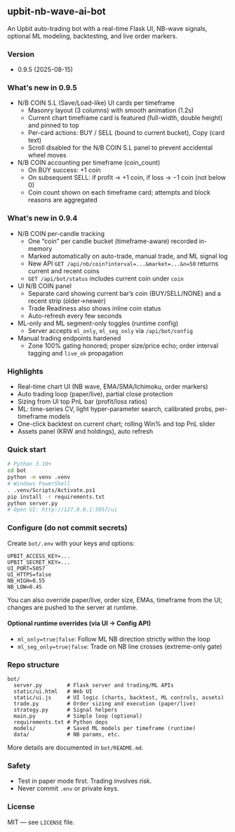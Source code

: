 ## upbit-nb-wave-ai-bot

An Upbit auto-trading bot with a real-time Flask UI, NB-wave signals, optional ML modeling, backtesting, and live order markers.

### Version
- 0.9.5 (2025-08-15)

### What's new in 0.9.5
- N/B COIN S.L (Save/Load-like) UI cards per timeframe
  - Masonry layout (3 columns) with smooth animation (1.2s)
  - Current chart timeframe card is featured (full-width, double height) and pinned to top
  - Per-card actions: BUY / SELL (bound to current bucket), Copy (card text)
  - Scroll disabled for the N/B COIN S.L panel to prevent accidental wheel moves
- N/B COIN accounting per timeframe (coin_count)
  - On BUY success: +1 coin
  - On subsequent SELL: if profit → +1 coin, if loss → −1 coin (not below 0)
  - Coin count shown on each timeframe card; attempts and block reasons are aggregated

### What's new in 0.9.4
- N/B COIN per-candle tracking
  - One “coin” per candle bucket (timeframe-aware) recorded in-memory
  - Marked automatically on auto-trade, manual trade, and ML signal log
  - New API `GET /api/nb/coin?interval=...&market=...&n=50` returns current and recent coins
  - `GET /api/bot/status` includes current coin under `coin`
- UI N/B COIN panel
  - Separate card showing current bar’s coin (BUY/SELL/NONE) and a recent strip (older→newer)
  - Trade Readiness also shows inline coin status
  - Auto-refresh every few seconds
- ML-only and ML segment-only toggles (runtime config)
  - Server accepts `ml_only`, `ml_seg_only` via `/api/bot/config`
- Manual trading endpoints hardened
  - Zone 100% gating honored; proper size/price echo; order interval tagging and `live_ok` propagation

### Highlights
- Real-time chart UI (NB wave, EMA/SMA/Ichimoku, order markers)
- Auto trading loop (paper/live), partial close protection
- Sizing from UI top PnL bar (profit/loss ratios)
- ML: time-series CV, light hyper-parameter search, calibrated probs, per-timeframe models
- One-click backtest on current chart; rolling Win% and top PnL slider
- Assets panel (KRW and holdings), auto refresh

### Quick start
```bash
# Python 3.10+
cd bot
python -m venv .venv
# Windows PowerShell
. .venv/Scripts/Activate.ps1
pip install -r requirements.txt
python server.py
# Open UI: http://127.0.0.1:5057/ui
```

### Configure (do not commit secrets)
Create `bot/.env` with your keys and options:
```
UPBIT_ACCESS_KEY=...
UPBIT_SECRET_KEY=...
UI_PORT=5057
UI_HTTPS=false
NB_HIGH=0.55
NB_LOW=0.45
```

You can also override paper/live, order size, EMAs, timeframe from the UI; changes are pushed to the server at runtime.

#### Optional runtime overrides (via UI → Config API)
- `ml_only=true|false`: Follow ML NB direction strictly within the loop
- `ml_seg_only=true|false`: Trade on NB line crosses (extreme-only gate)

### Repo structure
```
bot/
  server.py        # Flask server and trading/ML APIs
  static/ui.html   # Web UI
  static/ui.js     # UI logic (charts, backtest, ML controls, assets)
  trade.py         # Order sizing and execution (paper/live)
  strategy.py      # Signal helpers
  main.py          # Simple loop (optional)
  requirements.txt # Python deps
  models/          # Saved ML models per timeframe (runtime)
  data/            # NB params, etc.
```

More details are documented in `bot/README.md`.

### Safety
- Test in paper mode first. Trading involves risk.
- Never commit `.env` or private keys.

### License
MIT — see `LICENSE` file.


